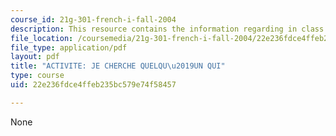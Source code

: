 ```yaml
---
course_id: 21g-301-french-i-fall-2004
description: This resource contains the information regarding in class activities.
file_location: /coursemedia/21g-301-french-i-fall-2004/22e236fdce4ffeb235bc579e74f58457_MIT21G_301F04_ch1_ex2.pdf
file_type: application/pdf
layout: pdf
title: "ACTIVITE: JE CHERCHE QUELQU\u2019UN QUI"
type: course
uid: 22e236fdce4ffeb235bc579e74f58457

---
```

None
